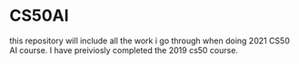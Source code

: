 # CS50AI
this repository will include all the work i go through when doing 2021 CS50 AI course.
I have preiviosly completed the 2019 cs50 course.
